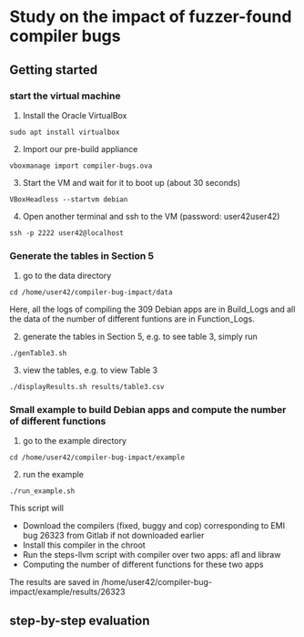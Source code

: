 # Study on the impact of fuzzer-found compiler bugs
## Getting started

### start the virtual machine 
1. Install the Oracle VirtualBox
```
sudo apt install virtualbox
```
2. Import our pre-build appliance
```
vboxmanage import compiler-bugs.ova
```
3. Start the VM and wait for it to boot up (about 30 seconds)
```
VBoxHeadless --startvm debian
```
4. Open another terminal and ssh to the VM (password: user42user42)
```
ssh -p 2222 user42@localhost
```

### Generate the tables in Section 5

1. go to the data directory
```
cd /home/user42/compiler-bug-impact/data
```
Here, all the logs of compiling the 309 Debian apps are in Build_Logs and all the data of the number of different funtions are in Function_Logs.

2. generate the tables in Section 5, e.g. to see table 3, simply run 
```
./genTable3.sh
```
3. view the tables, e.g. to view Table 3 
```
./displayResults.sh results/table3.csv
```

### Small example to build Debian apps and compute the number of different functions

1. go to the example directory 
```
cd /home/user42/compiler-bug-impact/example
```
2. run the example 
```
./run_example.sh
```
This script will 
- Download the compilers (fixed, buggy and cop) corresponding to EMI bug 26323 from Gitlab if not downloaded earlier
- Install this compiler in the chroot
- Run the steps-llvm script with compiler over two apps: afl and libraw
- Computing the number of different functions for these two apps

The results are saved in /home/user42/compiler-bug-impact/example/results/26323

## step-by-step evaluation
